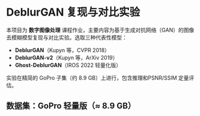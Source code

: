 # DeblurGAN 复现与对比实验

本项目为 **数字图像处理** 课程作业，主要内容为基于生成对抗网络（GAN）的图像去模糊模型复现与对比实验。选取三种代表性模型：

- **DeblurGAN**（Kupyn 等，CVPR 2018）
- **DeblurGAN-v2**（Kupyn 等，ArXiv 2019）
- **Ghost-DeblurGAN**（IROS 2022 轻量化版）

实验在精简的 GoPro 子集（约 8.9 GB）上进行，包含推理和PSNR/SSIM 定量评估。

## 数据集：GoPro 轻量版（≈ 8.9 GB）